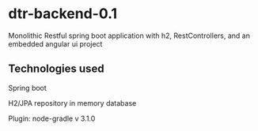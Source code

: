 # dtr-backend-0.1
Monolithic Restful spring boot application with h2, RestControllers, and an embedded angular ui project

## Technologies used

Spring boot

H2/JPA repository in memory database

Plugin: node-gradle v 3.1.0
